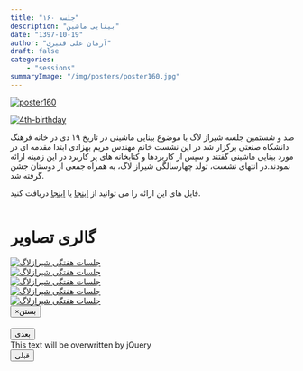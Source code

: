```yaml
---
title: "جلسه ۱۶۰"
description: "بینایی ماشین"
date: "1397-10-19"
author: "آرمان علی قنبری"
draft: false
categories:
    - "sessions"
summaryImage: "/img/posters/poster160.jpg"
---
```

[![poster160](../../img/posters/poster160.jpg)](../../img/posters/poster160.jpg)

[![4th-birthday](../../img/events/4th-birthday.jpg)](../../img/events/4th-birthday.jpg)

صد و شستمین جلسه شیراز لاگ با موضوع بینایی ماشینی  در تاریخ ۱۹ دی در خانه فرهنگ دانشگاه صنعتی برگزار شد در این نشست خانم مهندس مریم بهزادی ابتدا مقدمه ای در مورد بینایی ماشینی گفتند و سپس از کاربردها و کتابخانه های پر کاربرد در این زمینه ارائه نمودند.در انتهای نشست، تولد چهارسالگی شیراز لاگ، به همراه جمعی از دوستان جشن گرفته شد. 

فایل های این ارائه را می توانید از [اینجا](https://framagit.org/shirazlug/resources/tree/master/presentations/session_160)
یا [اینجا](https://www.slideshare.net/ShirazLUG/ss-128459204)
دریافت کنید.

<div class="container">
    <div class="column">
        <h1 class="page-header">گالری تصاویر</h1>    
            <div class="col-lg-4 col-md-4 col-xs-6 thumb">
            <a class="thumbnail" href="#" data-image-id="" data-toggle="modal" data-title="نشست هفتگی شیرازلاگ با حضور جمعی از دوستان" data-caption="" data-image="../../img/IMG_2.jpg" data-target="#image-gallery">
              <img class="img-responsive" src="../../img/IMG_2.jpg"
              alt="جلسات هفتگی شیرازلاگ">
            </a>
        </div>
            <div class="col-lg-4 col-md-4 col-xs-6 thumb">
            <a class="thumbnail" href="#" data-image-id="" data-toggle="modal" data-title="نشست هفتگی شیرازلاگ با حضور جمعی از دوستان" data-caption="" data-image="../../img/IMG_3.jpg" data-target="#image-gallery">
                <img class="img-responsive" src="../../img/IMG_3.jpg"
                alt="جلسات هفتگی شیرازلاگ">
            </a>
        </div>
            <div class="col-lg-4 col-md-4 col-xs-6 thumb">
            <a class="thumbnail" href="#" data-image-id="" data-toggle="modal" data-title="نشست هفتگی شیرازلاگ با حضور جمعی از دوستان" data-caption="" data-image="../../img/IMG_4.jpg" data-target="#image-gallery">
                <img class="img-responsive" src="../../img/IMG_4.jpg"
                alt="جلسات هفتگی شیرازلاگ">
            </a>
    </div>
     <div class="col-lg-4 col-md-4 col-xs-6 thumb">
            <a class="thumbnail" href="#" data-image-id="" data-toggle="modal" data-title="نشست هفتگی شیرازلاگ با حضور جمعی از دوستان" data-caption="" data-image="../../img/IMG_5.jpg" data-target="#image-gallery">
                <img class="img-responsive" src="../../img/IMG_5.jpg"
                alt="جلسات هفتگی شیرازلاگ">
            </a>
    </div>
     <div class="col-lg-4 col-md-4 col-xs-6 thumb">
            <a class="thumbnail" href="#" data-image-id="" data-toggle="modal" data-title="نشست هفتگی شیرازلاگ با حضور جمعی از دوستان" data-caption="" data-image="../../img/IMG_6.jpg" data-target="#image-gallery">
                <img class="img-responsive" src="../../img/IMG_6.jpg"
                alt="جلسات هفتگی شیرازلاگ">
            </a>
    </div>
<div class="modal fade" id="image-gallery" tabindex="-1" role="dialog" aria-labelledby="myModalLabel" aria-hidden="true">
    <div class="modal-dialog">
        <div class="modal-content">
            <div class="modal-header">
                <button type="button" class="close" data-dismiss="modal"><span aria-hidden="true">×</span><span class="sr-only">بستن</span></button>
                <h4 class="modal-title" id="image-gallery-title"></h4>
            </div>
            <div class="modal-body">
                <img id="image-gallery-image" class="img-responsive" src="">
            </div>
            <div class="modal-footer">
                <div class="col-md-2">
                    <button type="button" class="btn btn-primary" id="show-previous-image">بعدی</button>
                </div>
                <div class="col-md-8 text-justify" id="image-gallery-caption">
                    This text will be overwritten by jQuery
                </div>
                <div class="col-md-2">
                    <button type="button" id="show-next-image" class="btn btn-default">قبلی</button>
                </div>
            </div>
        </div>
    </div>
</div>
